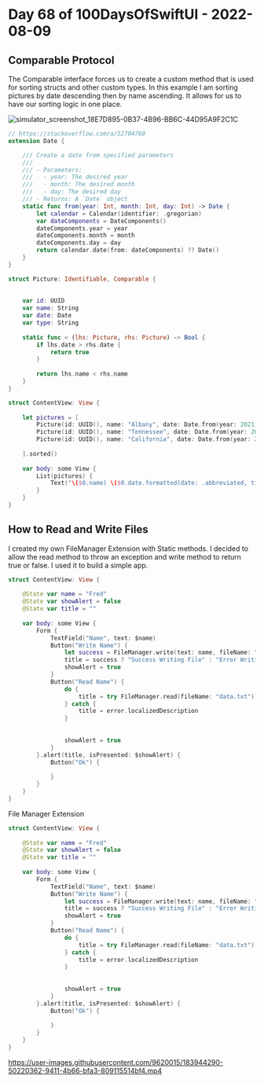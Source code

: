 # Day 68 of 100DaysOfSwiftUI - 2022-08-09

## Comparable Protocol

The Comparable interface forces us to create a custom method that is used for sorting structs and other custom types.  In this example I am sorting pictures by date descending then by name ascending.  It allows for us to have our sorting logic in one place.

![simulator_screenshot_18E7D895-0B37-4B96-BB6C-44D95A9F2C1C](https://user-images.githubusercontent.com/9620015/183936027-376a52d5-fe9d-4339-86e6-8deb12fe2d89.png)

```swift
// https://stackoverflow.com/a/52704760
extension Date {

    /// Create a date from specified parameters
    ///
    /// - Parameters:
    ///   - year: The desired year
    ///   - month: The desired month
    ///   - day: The desired day
    /// - Returns: A `Date` object
    static func from(year: Int, month: Int, day: Int) -> Date {
        let calendar = Calendar(identifier: .gregorian)
        var dateComponents = DateComponents()
        dateComponents.year = year
        dateComponents.month = month
        dateComponents.day = day
        return calendar.date(from: dateComponents) ?? Date()
    }
}

struct Picture: Identifiable, Comparable {
    
    
    var id: UUID
    var name: String
    var date: Date
    var type: String
    
    static func < (lhs: Picture, rhs: Picture) -> Bool {
        if lhs.date > rhs.date {
            return true
        }
        
        return lhs.name < rhs.name
    }
}

struct ContentView: View {
    
    let pictures = [
        Picture(id: UUID(), name: "Albany", date: Date.from(year: 2021, month: 3, day: 30), type: "jpg"),
        Picture(id: UUID(), name: "Tennessee", date: Date.from(year: 2022, month: 3, day: 30), type: "jpg"),
        Picture(id: UUID(), name: "California", date: Date.from(year: 2021, month: 3, day: 30), type: "jpg"),
        
    ].sorted()
    
    var body: some View {
        List(pictures) {
            Text("\($0.name) \($0.date.formatted(date: .abbreviated, time: .omitted))")
        }
    }
}
```

## How to Read and Write Files

I created my own FileManager Extension with Static methods.  I decided to allow the read method to throw an exception and write method to return true or false.  I used it to build a simple app.

```swift
struct ContentView: View {
    
    @State var name = "Fred"
    @State var showAlert = false
    @State var title = ""
    
    var body: some View {
        Form {
            TextField("Name", text: $name)
            Button("Write Name") {
                let success = FileManager.write(text: name, fileName: "data.txt")
                title = success ? "Success Writing File" : "Error Writing File"
                showAlert = true
            }
            Button("Read Name") {
                do {
                    title = try FileManager.read(fileName: "data.txt")
                } catch {
                    title = error.localizedDescription
                }
                
                
                showAlert = true
            }
        }.alert(title, isPresented: $showAlert) {
            Button("Ok") {
                
            }
        }
    }
}
```

File Manager Extension

```swift
struct ContentView: View {
    
    @State var name = "Fred"
    @State var showAlert = false
    @State var title = ""
    
    var body: some View {
        Form {
            TextField("Name", text: $name)
            Button("Write Name") {
                let success = FileManager.write(text: name, fileName: "data.txt")
                title = success ? "Success Writing File" : "Error Writing File"
                showAlert = true
            }
            Button("Read Name") {
                do {
                    title = try FileManager.read(fileName: "data.txt")
                } catch {
                    title = error.localizedDescription
                }
                
                
                showAlert = true
            }
        }.alert(title, isPresented: $showAlert) {
            Button("Ok") {
                
            }
        }
    }
}
```


https://user-images.githubusercontent.com/9620015/183944290-50220362-9411-4b66-bfa3-809115514bf4.mp4

